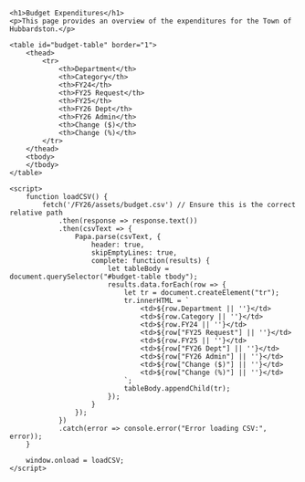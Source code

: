 <!DOCTYPE html>
<html lang="en">
<head>
    <meta charset="UTF-8">
    <meta name="viewport" content="width=device-width, initial-scale=1.0">
    <title>Budget Expenditures</title>
    <link rel="stylesheet" href="/FY26/assets/css/style.css">
    <script src="https://cdnjs.cloudflare.com/ajax/libs/PapaParse/5.3.0/papaparse.min.js"></script>
</head>
<body>

    <h1>Budget Expenditures</h1>
    <p>This page provides an overview of the expenditures for the Town of Hubbardston.</p>

    <table id="budget-table" border="1">
        <thead>
            <tr>
                <th>Department</th>
                <th>Category</th>
                <th>FY24</th>
                <th>FY25 Request</th>
                <th>FY25</th>
                <th>FY26 Dept</th>
                <th>FY26 Admin</th>
                <th>Change ($)</th>
                <th>Change (%)</th>
            </tr>
        </thead>
        <tbody>
        </tbody>
    </table>

    <script>
        function loadCSV() {
            fetch('/FY26/assets/budget.csv') // Ensure this is the correct relative path
                .then(response => response.text())
                .then(csvText => {
                    Papa.parse(csvText, {
                        header: true,
                        skipEmptyLines: true,
                        complete: function(results) {
                            let tableBody = document.querySelector("#budget-table tbody");
                            results.data.forEach(row => {
                                let tr = document.createElement("tr");
                                tr.innerHTML = `
                                    <td>${row.Department || ''}</td>
                                    <td>${row.Category || ''}</td>
                                    <td>${row.FY24 || ''}</td>
                                    <td>${row["FY25 Request"] || ''}</td>
                                    <td>${row.FY25 || ''}</td>
                                    <td>${row["FY26 Dept"] || ''}</td>
                                    <td>${row["FY26 Admin"] || ''}</td>
                                    <td>${row["Change ($)"] || ''}</td>
                                    <td>${row["Change (%)"] || ''}</td>
                                `;
                                tableBody.appendChild(tr);
                            });
                        }
                    });
                })
                .catch(error => console.error("Error loading CSV:", error));
        }

        window.onload = loadCSV;
    </script>

</body>
</html>
